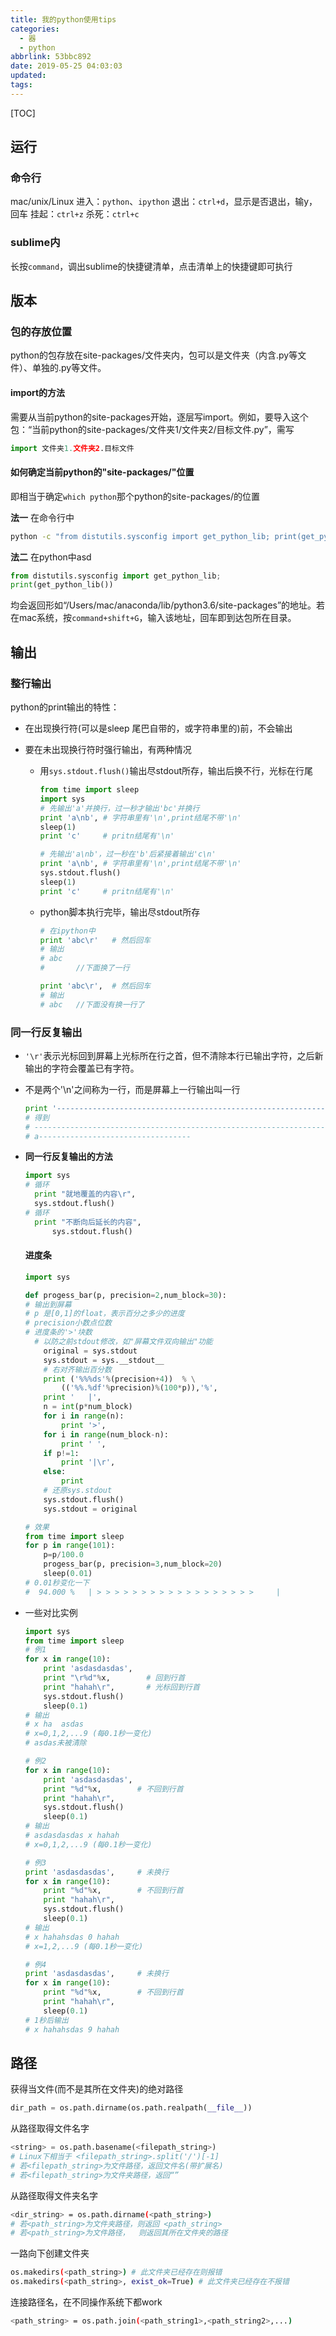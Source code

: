 ```yaml
---
title: 我的python使用tips
categories:
  - 器
  - python
abbrlink: 53bbc892
date: 2019-05-25 04:03:03
updated:
tags:
---
```


[TOC]

## 运行
### 命令行
mac/unix/Linux
进入：`python`、`ipython`
退出：`ctrl+d`，显示是否退出，输y，回车
挂起：`ctrl+z`
杀死：`ctrl+c`

### sublime内
长按`command`，调出sublime的快捷键清单，点击清单上的快捷键即可执行

## 版本
### 包的存放位置
python的包存放在site-packages/文件夹内，包可以是文件夹（内含.py等文件）、单独的.py等文件。
#### import的方法
需要从当前python的site-packages开始，逐层写import。例如，要导入这个包：“当前python的site-packages/文件夹1/文件夹2/目标文件.py”，需写

~~~python
import 文件夹1.文件夹2.目标文件
~~~
#### 如何确定当前python的"site-packages/"位置
即相当于确定`which python`那个python的site-packages/的位置

**法一** 在命令行中

~~~bash
python -c "from distutils.sysconfig import get_python_lib; print(get_python_lib())"
~~~

**法二** 在python中asd

~~~python
from distutils.sysconfig import get_python_lib;
print(get_python_lib())
~~~

均会返回形如“/Users/mac/anaconda/lib/python3.6/site-packages”的地址。若在mac系统，按`command+shift+G`，输入该地址，回车即到达包所在目录。

## 输出

### 整行输出

python的print输出的特性：

* 在出现换行符(可以是sleep 尾巴自带的，或字符串里的)前，不会输出

* 要在未出现换行符时强行输出，有两种情况

  * 用`sys.stdout.flush()`输出尽stdout所存，输出后换不行，光标在行尾

    ```python
    from time import sleep
    import sys
    # 先输出'a'并换行，过一秒才输出'bc'并换行
    print 'a\nb', # 字符串里有'\n',print结尾不带'\n'
    sleep(1)
    print 'c'     # pritn结尾有'\n'

    # 先输出'a\nb'，过一秒在'b'后紧接着输出'c\n'
    print 'a\nb', # 字符串里有'\n',print结尾不带'\n'
    sys.stdout.flush()
    sleep(1)
    print 'c'     # pritn结尾有'\n'
    ```

  * python脚本执行完毕，输出尽stdout所存

    ```python
    # 在ipython中
    print 'abc\r'   # 然后回车
    # 输出
    # abc
    #       //下面换了一行

    print 'abc\r',  # 然后回车
    # 输出
    # abc   //下面没有换一行了
    ```

### 同一行反复输出

* `'\r'`表示光标回到屏幕上光标所在行之首，但不清除本行已输出字符，之后新输出的字符会覆盖已有字符。

* 不是两个'\n'之间称为一行，而是屏幕上一行输出叫一行

  ```python
  print '---------------------------------------------------------------------------------------------------------------------\ra'
  # 得到
  # -------------------------------------------------------------------------------------
  # a----------------------------------
  ```

* **同一行反复输出的方法**

  ```python
  import sys
  # 循环
  	print "就地覆盖的内容\r",
   	sys.stdout.flush()
  # 循环
  	print "不断向后延长的内容",
    	sys.stdout.flush()
  ```

  #### 进度条

  ```python
  import sys

  def progess_bar(p, precision=2,num_block=30):
  # 输出到屏幕
  # p 是[0,1]的float，表示百分之多少的进度
  # precision小数点位数
  # 进度条的'>'块数
  	# 以防之前stdout修改，如"屏幕文件双向输出"功能
      original = sys.stdout
      sys.stdout = sys.__stdout__
      # 右对齐输出百分数
      print ('%%%ds'%(precision+4))  % \
          (('%%.%df'%precision)%(100*p)),'%',
      print '   |',
      n = int(p*num_block)
      for i in range(n):
          print '>',
      for i in range(num_block-n):
          print ' ',
      if p!=1:
          print '|\r',
      else:
          print
      # 还原sys.stdout
      sys.stdout.flush()
      sys.stdout = original

  # 效果
  from time import sleep
  for p in range(101):
      p=p/100.0
      progess_bar(p, precision=3,num_block=20)
      sleep(0.01)
  # 0.01秒变化一下
  #  94.000 %   | > > > > > > > > > > > > > > > > > >     |
  ```

* 一些对比实例

  ```python
  import sys
  from time import sleep
  # 例1
  for x in range(10):
      print 'asdasdasdas',
      print "\r%d"%x,        # 回到行首
      print "hahah\r",       # 光标回到行首
      sys.stdout.flush()
      sleep(0.1)
  # 输出
  # x ha  asdas
  # x=0,1,2,...9 (每0.1秒一变化)
  # asdas未被清除

  # 例2
  for x in range(10):
      print 'asdasdasdas',
      print "%d"%x,        # 不回到行首
      print "hahah\r",
      sys.stdout.flush()
      sleep(0.1)
  # 输出
  # asdasdasdas x hahah
  # x=0,1,2,...9 (每0.1秒一变化)

  # 例3
  print 'asdasdasdas',     # 未换行
  for x in range(10):
      print "%d"%x,        # 不回到行首
      print "hahah\r",
      sys.stdout.flush()
      sleep(0.1)
  # 输出
  # x hahahsdas 0 hahah
  # x=1,2,...9 (每0.1秒一变化)

  # 例4
  print 'asdasdasdas',     # 未换行
  for x in range(10):
      print "%d"%x,        # 不回到行首
      print "hahah\r",
      sleep(0.1)
  # 1秒后输出
  # x hahahsdas 9 hahah
  ```

## 路径

获得当文件(而不是其所在文件夹)的绝对路径

```python
dir_path = os.path.dirname(os.path.realpath(__file__))
```

从路径取得文件名字

```python
<string> = os.path.basename(<filepath_string>)
# Linux下相当于 <filepath_string>.split('/')[-1]
# 若<filepath_string>为文件路径，返回文件名(带扩展名)
# 若<filepath_string>为文件夹路径，返回“”
```

从路径取得文件夹名字

```bash
<dir_string> = os.path.dirname(<path_string>)
# 若<path_string>为文件夹路径，则返回 <path_string>
# 若<path_string>为文件路径，  则返回其所在文件夹的路径
```

一路向下创建文件夹

```bash
os.makedirs(<path_string>) # 此文件夹已经存在则报错
os.makedirs(<path_string>, exist_ok=True) # 此文件夹已经存在不报错
```

连接路径名，在不同操作系统下都work

```bash
<path_string> = os.path.join(<path_string1>,<path_string2>,...)
```

